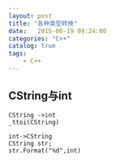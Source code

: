 ```yaml
---
layout: post
title: "各种类型转换"
date:   2015-06-19 09:24:00 
categories: "C++"
catalog: true
tags: 
    - C++
---
```




## CString与int  

	CString ->int     
	_ttoi(CString)  

	int->CString   
	CString str;   
	str.Format("%d",int)   
